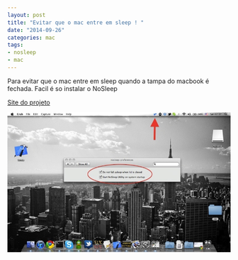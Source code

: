 ```yaml
---
layout: post
title: "Evitar que o mac entre em sleep ! "
date: "2014-09-26"
categories: mac
tags:
- nosleep
- mac
---
```


Para evitar que o mac entre em sleep quando a tampa do macbook é fechada. Facil é so instalar o NoSleep

[Site do projeto](https://code.google.com/p/macosx-nosleep-extension/)

![](/assets/images/post/2014-09-26-evitar-que-o-mac-entre-em-sleep/nosleep-screenshot.jpg)
